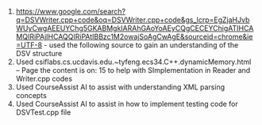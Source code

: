 1. https://www.google.com/search?q=DSVWriter.cpp+code&oq=DSVWriter.cpp+code&gs_lcrp=EgZjaHJvbWUyCwgAEEUYChg5GKABMgkIARAhGAoYoAEyCQgCECEYChigATIHCAMQIRiPAjIHCAQQIRiPAtIBBzc1M2owajSoAgCwAgE&sourceid=chrome&ie=UTF-8 - used the following source to gain an understanding of the DSV structure
2. Used csiflabs.cs.ucdavis.edu.~tyfeng.ecs34.C++.dynamicMemory.html – Page the content is on: 15  to help with SImplementation in Reader and Writer.cpp codes
3. Used CourseAssist AI to assist with understanding XML parsing concepts
4. Used  CourseAssist AI to assist in how to implement testing code for DSVTest.cpp file
